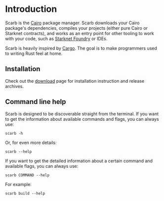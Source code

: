 # Introduction

Scarb is the [Cairo](https://cairo-lang.org) package manager.
Scarb downloads your Cairo package's dependencies, compiles your projects (either pure Cairo or Starknet contracts),
and works as an entry point for other tooling to work with your code, such
as [Starknet Foundry](https://foundry-rs.github.io/starknet-foundry) or IDEs.

Scarb is heavily inspired by [Cargo](https://doc.rust-lang.org/cargo/).
The goal is to make programmers used to writing Rust feel at home.

## Installation

Check out the [download](/download) page for installation instruction and release archives.

## Command line help

Scarb is designed to be discoverable straight from the terminal.
If you want to get the information about available commands and flags, you can always use:

```shell
scarb -h
```

Or, for even more details:

```shell
scarb --help
```

If you want to get the detailed information about a certain command and available flags, you can always use:

```shell
scarb COMMAND --help
```

For example:

```shell
scarb build --help
```
